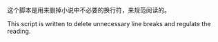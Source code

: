 这个脚本是用来删掉小说中不必要的换行符，来规范阅读的。

This script is written to delete unnecessary line breaks and regulate the reading.